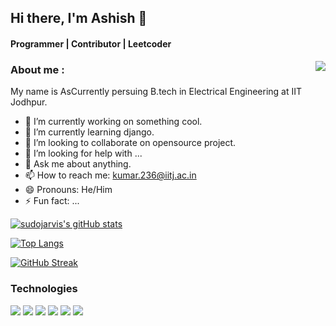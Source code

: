 ## Hi there, I'm Ashish 👋
#### Programmer | Contributor | Leetcoder 

<img align='right' src="https://img.icons8.com/material-outlined/250/000000/github.png"/>

### About me :
My name is AsCurrently persuing B.tech in Electrical Engineering at IIT Jodhpur.

- 🔭 I’m currently working on something cool.
- 🌱 I’m currently learning django.
- 👯 I’m looking to collaborate on opensource project.
- 🤔 I’m looking for help with ...
- 💬 Ask me about anything.
- 📫 How to reach me: kumar.236@iitj.ac.in
- 😄 Pronouns: He/Him
- ⚡ Fun fact: ...

[![sudojarvis's gitHub stats](https://github-readme-stats.vercel.app/api?username=sudojarvis)](https://github.com/anuraghazra/github-readme-stats)

[![Top Langs](https://github-readme-stats.vercel.app/api/top-langs/?username=sudojarvis)](https://github.com/anuraghazra/github-readme-stats)

[![GitHub Streak](https://github-readme-streak-stats.herokuapp.com/?user=sudojarvis)](https://git.io/streak-stats)

### Technologies

<img src="https://img.shields.io/badge/-c%2B%2B-yellowgreen"> <img src="https://img.shields.io/badge/-python-lightgrey"> <img src="https://img.shields.io/badge/-Javascript-blue"> <img src="https://img.shields.io/badge/-HTML-yellowgreen"> <img src="https://img.shields.io/badge/-CSS-red"> <img src="https://img.shields.io/badge/-Bootstrap-green">

